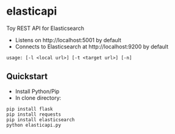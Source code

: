 # elasticapi
Toy REST API for Elasticsearch

* Listens on http://localhost:5001 by default
* Connects to Elasticsearch at http://localhost:9200 by default

```
usage: [-l <local url>] [-t <target url>] [-n]
```

## Quickstart

* Install Python/Pip
* In clone directory:

```
pip install flask
pip install requests
pip install elasticsearch
python elasticapi.py
```